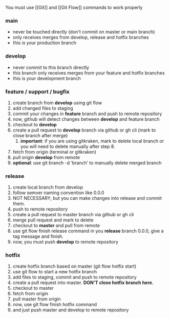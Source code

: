 You must use [[Git]] and  [[Git Flow]] commands to work properly

### main

-   never be touched directly (don't commit on master or main branch)
-   only receives merges from develop, release and hotfix branches
-   this is your production branch

### develop

-   never commit to this branch directly
-   this branch only receives merges from your feature and hotfix branches
-   this is your development branch

### feature / support / bugfix

1.  create branch from **develop** using git flow
2.  add changed files to staging
3.  commit your changes in **feature** branch and push to remote repository
4.  now, github will detect changes between **develop** and feature branch
5.  checkout to **develop**
6.  create a pull request to **develop** branch via github or gh cli (mark to close branch after merge)
    1.  **important**: if you are using gitkraken, mark to delete local branch or you will need to delete manually after step 8.
7.  fetch from origin (terminal or gitkraken)
8.  pull origin **develop** from remote
9.  **optional**: use git branch -d ‘branch’ to manually delete merged branch

### release

1.  create local branch from develop
2.  follow semver naming convention like 0.0.0
3.  NOT NECESSARY, but you can make changes into release and commit them.
4.  push to remote repository
5.  create a pull request to master branch via github or gh cli
6.  merge pull request and mark to delete
7.  checkout to **master** and pull from remote
8.  use git flow finish release command in you **release** branch 0.0.0, give a tag message and finish.
9.  now, you must push **develop** to remote repository

### hotfix

1.  create hotfix branch based on master (git flow hotfix start)
2.  use git flow to start a new hotfix branch
3.  add files to staging, commit and push to remote repository
4.  create a pull request into master. **DON'T close hotfix branch here.**
5.  checkout to master
6.  fetch from origin
7.  pull master from origin
8.  now, use git flow finish hotfix command
9.  and just push master and develop to remote repository